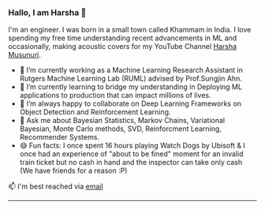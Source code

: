 ### Hallo, I am Harsha 👋

<!--
**Harsha-Musunuri/harsha-musunuri** is a ✨ _special_ ✨ repository because its `README.md` (this file) appears on your GitHub profile.
-->

I'm an engineer. I was born in a small town called Khammam in India. I love spending my free time understanding recent advancements in ML and occasionally, making acoustic covers for my YouTube Channel [Harsha Musunuri](https://www.youtube.com/HarshaMusunuri).

- 🔭 I’m currently working as a Machine Learning Research Assistant in Rutgers Machine Learning Lab (RUML) advised by Prof.Sungjin Ahn.
- 🌱 I’m currently learning to bridge my understanding in Deploying ML applications to production that can impact millions of lives.
- 👯 I’m always happy to collaborate on Deep Learning Frameworks on Object Detection and Reinforcement Learning. 
- 💬 Ask me about Bayesian Statistics, Markov Chains, Variational Bayesian, Monte Carlo methods, SVD, Reinforcment Learning, Recommender Systems. 
- 😅 Fun facts: I once spent 16 hours playing Watch Dogs by Ubisoft & I once had an experience of "about to be fined" moment for an invalid train ticket but no cash in hand and the inspector can take only cash (We have friends for a reason :P)

📫 I'm best reached via [email](harsha.musu@gmail.com) 

---


